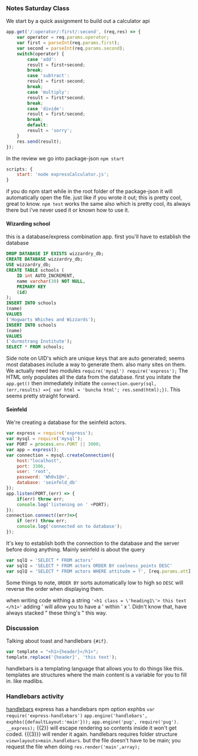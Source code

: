 ### Notes Saturday Class
We start by a quick assignment to build out a calculator api
```js
app.get('/:operator/:first/:second', (req,res) => {
    var operator = req.params.operator;
    var first = parseInt(req.params.first);
    var second = parseInt(req.params.second);
    switch(operator) {
        case 'add':
        result = first+second;
        break;
        case 'subtract':
        result = first-second;
        break;
        case 'multiply':
        result = first*second;
        break;
        case 'divide':
        result = first/second;
        break;
        default:
        result = 'sorry';
    }
    res.send(result);
});
```
In the review we go into package-json `npm start`

```js
scripts: {
    start: 'node expressCalculator.js';
}
```
if you do npm start while in the root folder of the package-json it will automatically open the file.
just like if you wrote it out; this is pretty cool, great to know. 
`npm test` works the same also which is pretty cool, its always there but i've never used it or known how to use it. 

#### Wizarding school
this is a database/express combination app.
first you'll have to establish the database
```sql
DROP DATABASE IF EXISTS wizzardry_db;
CREATE DATABASE wizzardry_db;
USE wizzardry_db;
CREATE TABLE schools (
    ID int AUTO_INCREMENT,
    name varchar(30) NOT NULL,
    PRIMARY KEY 
    (id)
);
INSERT INTO schools
(name)
VALUES
('Hogwarts Whiches and Wizzards');
INSERT INTO schools
(name)
VALUES
('durmstrang Institute');
SELECT * FROM schools;
```

Side note on UID's which are unique keys that are auto generated; seems most databases include a way to generate them.
also many sites on them.
We actually need two modules `require('mysql') require('express');`
The HTML only populates all the data from the database.
first you initate the `app.get()` then immediately initiate the `connection.query(sql, (err,results) =>{ var html = 'buncha html'; res.send(html);})`.
This seems pretty straight forward.

#### Seinfeld 
We're creating a database for the seinfeld actors.
```js
var express = require('express');
var mysql = require('mysql');
var PORT = process.env.PORT || 3000;
var app = express();
var connection = mysql.createConnection({
    host:"localhost",
    port: 3306,
    user: 'root',
    password: 'Wh0v1@n',
    database: 'seinfeld_db'
});
app.listen(PORT,(err) => {
    if(err) throw err;
    console.log('listening on ' +PORT);
});
connection.connect((err)=>{
    if (err) throw err;
    console.log('connected on to database');
});

```
It's key to establish both the connection to the database and the server before doing anything.
Mainly seinfeld is about the query
```js
var sqlQ = 'SELECT * FROM actors'
var sqlQ = 'SELECT * FROM actors ORDER BY coolness_points DESC'
var sqlQ = 'SELECT * FROM actors WHERE attitude = ?', [req.params.att];
```
Some things to note, `ORDER BY` sorts automatically low to high so `DESC` will reverse the order when displaying them. 

when writing code withing a string `'<h1 class = \'heading1\'> this text </h1>'`
adding \' will allow you to have a ' within ' x '. 
Didn't know that, have always stacked " these thing's " this way. 

### Discussion
Talking about toast and handlebars `{#if}`.
```js
var template = "<h1>{header}</h1>";
template.replace('{header}', 'this text');
```
handlebars is a templating language that allows you to do things like this.
templates are structures where the main content is a variable for you to fill in.
like madlibs.

### Handlebars activity
[handlebars](https://handlebarsjs.com/)
express has a handlebars npm option exphbs
`var require('express-handlebars')`
`app.engine('handlebars', exphbs({defaultLayout:'main'}));`
`app.engine('pug', require('pug'). __express);`
{{2}} will escape rendering so contents inside it won't get coded.
{{{3}}} will render it again.
handlebars requires folder structure `view>layouts>main.handlebars`.
but the file doesn't have to be main; you request the file when doing
`res.render('main',array);`





